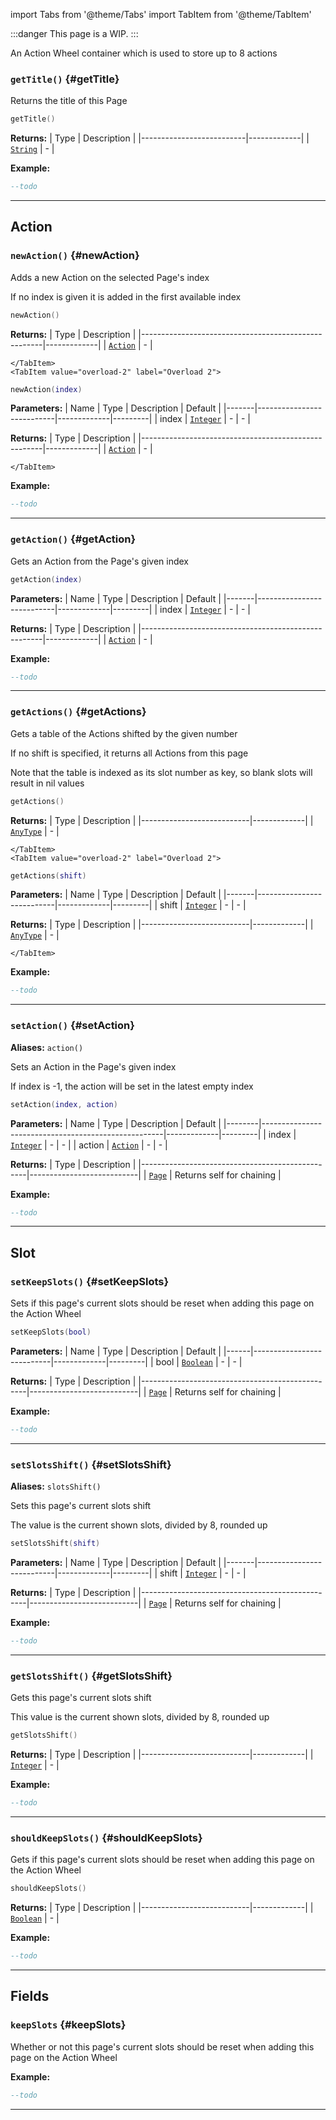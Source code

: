 import Tabs from '@theme/Tabs'
import TabItem from '@theme/TabItem'

:::danger
This page is a WIP.
:::

An Action Wheel container which is used to store up to 8 actions

### <code>getTitle()</code> \{#getTitle}

Returns the title of this Page

```lua
getTitle()
```

**Returns:**
| Type | Description |
|--------------------------|-------------|
| <code>[String](#)</code> | - |

**Example:**

```lua
--todo
```

---

## Action

### <code>newAction()</code> \{#newAction}

Adds a new Action on the selected Page's index

If no index is given it is added in the first available index

<Tabs>
    <TabItem value="overload-1" label="Overload 1">

```lua
newAction()
```

**Returns:**
| Type | Description |
|-----------------------------------------------------|-------------|
| <code>[Action](/globals/Action-Wheel/Action)</code> | - |

    </TabItem>
    <TabItem value="overload-2" label="Overload 2">

```lua
newAction(index)
```

**Parameters:**
| Name | Type | Description | Default |
|-------|---------------------------|-------------|---------|
| index | <code>[Integer](#)</code> | - | - |

**Returns:**
| Type | Description |
|-----------------------------------------------------|-------------|
| <code>[Action](/globals/Action-Wheel/Action)</code> | - |

    </TabItem>

</Tabs>

**Example:**

```lua
--todo
```

---

### <code>getAction()</code> \{#getAction}

Gets an Action from the Page's given index

```lua
getAction(index)
```

**Parameters:**
| Name | Type | Description | Default |
|-------|---------------------------|-------------|---------|
| index | <code>[Integer](#)</code> | - | - |

**Returns:**
| Type | Description |
|-----------------------------------------------------|-------------|
| <code>[Action](/globals/Action-Wheel/Action)</code> | - |

**Example:**

```lua
--todo
```

---

### <code>getActions()</code> \{#getActions}

Gets a table of the Actions shifted by the given number

If no shift is specified, it returns all Actions from this page

Note that the table is indexed as its slot number as key, so blank slots will result in nil values

<Tabs>
    <TabItem value="overload-1" label="Overload 1">

```lua
getActions()
```

**Returns:**
| Type | Description |
|---------------------------|-------------|
| <code>[AnyType](#)</code> | - |

    </TabItem>
    <TabItem value="overload-2" label="Overload 2">

```lua
getActions(shift)
```

**Parameters:**
| Name | Type | Description | Default |
|-------|---------------------------|-------------|---------|
| shift | <code>[Integer](#)</code> | - | - |

**Returns:**
| Type | Description |
|---------------------------|-------------|
| <code>[AnyType](#)</code> | - |

    </TabItem>

</Tabs>

**Example:**

```lua
--todo
```

---

### <code>setAction()</code> \{#setAction}

**Aliases:** `action()`

Sets an Action in the Page's given index

If index is -1, the action will be set in the latest empty index

```lua
setAction(index, action)
```

**Parameters:**
| Name | Type | Description | Default |
|--------|-----------------------------------------------------|-------------|---------|
| index | <code>[Integer](#)</code> | - | - |
| action | <code>[Action](/globals/Action-Wheel/Action)</code> | - | - |

**Returns:**
| Type | Description |
|-------------------------------------------------|---------------------------|
| <code>[Page](/globals/Action-Wheel/Page)</code> | Returns self for chaining |

**Example:**

```lua
--todo
```

---

## Slot

### <code>setKeepSlots()</code> \{#setKeepSlots}

Sets if this page's current slots should be reset when adding this page on the Action Wheel

```lua
setKeepSlots(bool)
```

**Parameters:**
| Name | Type | Description | Default |
|------|---------------------------|-------------|---------|
| bool | <code>[Boolean](#)</code> | - | - |

**Returns:**
| Type | Description |
|-------------------------------------------------|---------------------------|
| <code>[Page](/globals/Action-Wheel/Page)</code> | Returns self for chaining |

**Example:**

```lua
--todo
```

---

### <code>setSlotsShift()</code> \{#setSlotsShift}

**Aliases:** `slotsShift()`

Sets this page's current slots shift

The value is the current shown slots, divided by 8, rounded up

```lua
setSlotsShift(shift)
```

**Parameters:**
| Name | Type | Description | Default |
|-------|---------------------------|-------------|---------|
| shift | <code>[Integer](#)</code> | - | - |

**Returns:**
| Type | Description |
|-------------------------------------------------|---------------------------|
| <code>[Page](/globals/Action-Wheel/Page)</code> | Returns self for chaining |

**Example:**

```lua
--todo
```

---

### <code>getSlotsShift()</code> \{#getSlotsShift}

Gets this page's current slots shift

This value is the current shown slots, divided by 8, rounded up

```lua
getSlotsShift()
```

**Returns:**
| Type | Description |
|---------------------------|-------------|
| <code>[Integer](#)</code> | - |

**Example:**

```lua
--todo
```

---

### <code>shouldKeepSlots()</code> \{#shouldKeepSlots}

Gets if this page's current slots should be reset when adding this page on the Action Wheel

```lua
shouldKeepSlots()
```

**Returns:**
| Type | Description |
|---------------------------|-------------|
| <code>[Boolean](#)</code> | - |

**Example:**

```lua
--todo
```

---

## Fields

### <code>keepSlots</code> \{#keepSlots}

Whether or not this page's current slots should be reset when adding this page on the Action Wheel

**Example:**

```lua
--todo
```

---
